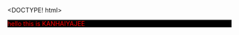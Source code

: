 <DOCTYPE! html>
<html>
      <head>
            <title>kj.github</title>
      </head>
      <body>
            <div style="color:red; background-color:black;">
                  hello this is KANHAIYAJEE
            </div>
      </body>
</html>
             

<!--
**Kanhaiya-the-creator/kanhaiya-the-creator** is a ✨ _special_ ✨ repository because its `README.md` (this file) appears on your GitHub profile.

Here are some ideas to get you started:

- 🔭 I’m currently working on ...
- 🌱 I’m currently learning ...
- 👯 I’m looking to collaborate on ...
- 🤔 I’m looking for help with ...
- 💬 Ask me about ...
- 📫 How to reach me: ...
- 😄 Pronouns: ...
- ⚡ Fun fact: ...
-->
